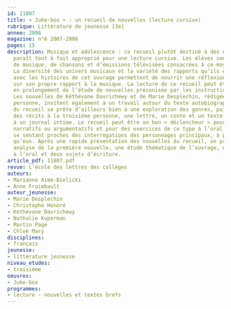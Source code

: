 ```yaml
---
id: 11807
title: « Juke-box » : un recueil de nouvelles (lecture cursive)
rubrique: Littérature de jeunesse [3e]
annee: 2006
magazine: n°6 2007-2008
pages: 15
description: Musique et adolescence : ce recueil plutôt destiné à des élèves de troisième
  paraît tout à fait approprié pour une lecture cursive. Les élèves sont amateurs
  de musique, de chansons et d’émissions télévisées consacrées à ce moyen d’expression.
  La diversité des univers musicaux et la variété des rapports qu’ils entretiennent
  avec les histoires de cet ouvrage permettent de nourrir une réflexion du lecteur
  sur son propre rapport à la musique. La lecture de ce recueil peut être proposée
  en prolongement de l’étude de nouvelles préconisée par les instructions officielles.
  Les nouvelles de Kéthévane Davrichewy et de Marie Desplechin, rédigées à la première
  personne, invitent également à un travail autour du texte autobiographique. L’ensemble
  du recueil se prête d’ailleurs bien à une exploration des genres, puisqu’on y trouve
  des récits à la troisième personne, une lettre, un conte et un texte qui s’apparente
  à un journal intime. Le recueil peut être un bon « déclencheur » pour des écrits
  narratifs ou argumentatifs et pour des exercices de ce type à l’oral, les élèves
  se sentant proches des interrogations des personnages principaux, à peine plus âgés
  qu’eux. Après une rapide présentation des nouvelles du recueil, on proposera une
  analyse de la première nouvelle, une étude thématique de l’ouvrage, une activité
  à l’oral et deux sujets d’écriture.
article_pdf: 11807.pdf
revue: L’école des lettres des collèges
auteurs:
- Marianne Aimé-Bielicki
- Anne Fraimbault
auteur_jeunesse:
- Marie Desplechin
- Christophe Honoré
- Kéthévane Davrichewy
- Nathalie Kuperman
- Martin Page
- Chloé Mary
disciplines:
- français
jeunesse:
- littérature jeunesse
niveau_etudes:
- troisième
oeuvres:
- Juke-box
programmes:
- lecture - nouvelles et textes brefs
---
```

